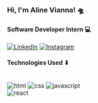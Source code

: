 
### Hi, I'm Aline Vianna! 🛸
#### Software Developer Intern 💻

[![LinkedIn](https://img.shields.io/badge/LinkedIn-0077B5?style=for-the-badge&logo=linkedin&logoColor=white)](https://br.linkedin.com/in/aline-vianna-68480613a)
[![Instagram](https://img.shields.io/badge/Instagram-E4405F?style=for-the-badge&logo=instagram&logoColor=white)](https://www.instagram.com/fotosdalien/)

#### Technologies Used ⬇
<div style="display: inline_block"><br/>
<img align="center" alt="html" src="https://img.shields.io/badge/HTML-239120?style=for-the-badge&logo=html5&logoColor=white"/>
<img align="center" alt="css" src="https://img.shields.io/badge/CSS-239120?&style=for-the-badge&logo=css3&logoColor=white"/<br/>
<img align="center" alt="javascript" src="https://img.shields.io/badge/JavaScript-F7DF1E?style=for-the-badge&logo=javascript&logoColor=black"/><br/>
<img align="center" alt="react" src="https://img.shields.io/badge/React-20232A?style=for-the-badge&logo=react&logoColor=61DAFB"/>






